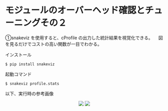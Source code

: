 # モジュールのオーバーヘッド確認とチューニングその２

①snakeviz を使用すると、cProfile の出力した統計結果を視覚化できる。
　図を見るだけでコストの高い関数が一目でわかる。

インストール
```
$ pip install snakeviz
```

起動コマンド
```
$ snakeviz profile.stats
```

以下、実行時の参考画像
<div align="center">
  <img src="https://github.com/Kento75/Python-Performance-Tuning/tree/master/sec2/img/snakebiz_1.png" />
  <img src="https://github.com/Kento75/Python-Performance-Tuning/tree/master/sec2/img/snakebiz_2.png" />
</div>
